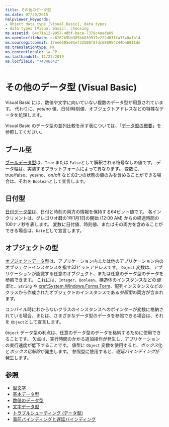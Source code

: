 ```yaml
---
title: その他のデータ型
ms.date: 07/20/2015
helpviewer_keywords:
- Object data type [Visual Basic], data types
- data types [Visual Basic], choosing
ms.assetid: 64c71a12-9057-4dbf-baca-7379c4aada69
ms.openlocfilehash: cc6262b5bb305bb839917e222d831fa3340a1b14
ms.sourcegitcommit: 17ee6605e01ef32506f8fdc686954244ba6911de
ms.translationtype: MT
ms.contentlocale: ja-JP
ms.lasthandoff: 11/22/2019
ms.locfileid: "74346342"
---
```

# <a name="miscellaneous-data-types-visual-basic"></a>その他のデータ型 (Visual Basic)
Visual Basic には、数値や文字に向いていない複数のデータ型が用意されています。 代わりに、yes/no 値、日付/時刻値、オブジェクトアドレスなどの特殊なデータを処理します。  
  
 Visual Basic のデータ型の並列比較を示す表については、「[データ型の概要](../../../../visual-basic/language-reference/data-types/index.md)」を参照してください。  
  
## <a name="boolean-type"></a>ブール型  
 [ブールデータ型](../../../../visual-basic/language-reference/data-types/boolean-data-type.md)は、`True` または `False`として解釈される符号なしの値です。 データ幅は、実装するプラットフォームによって異なります。 変数に、true/false、yes/no、on/off などの2つの状態の値のみを含めることができる場合は、それを `Boolean`として宣言します。  
  
## <a name="date-type"></a>日付型  
 [日付データ型](../../../../visual-basic/language-reference/data-types/date-data-type.md)は、日付と時刻の両方の情報を保持する64ビット値です。 各インクリメントは、グレゴリオ暦の1年1月1日の開始 (12:00 AM) からの経過時間の100ナノ秒を表します。 変数に日付値、時刻値、またはその両方を含めることができる場合は、`Date`として宣言します。  
  
## <a name="object-type"></a>オブジェクトの型  
 [オブジェクトデータ型](../../../../visual-basic/language-reference/data-types/object-data-type.md)は、アプリケーション内または他のアプリケーション内のオブジェクトインスタンスを指す32ビットアドレスです。 `Object` 変数は、アプリケーションが認識する任意のオブジェクト、または任意のデータ型のデータを参照できます。 これには、`Integer`、`Boolean`、構造体のインスタンスなどの*値型*と、`String` や <xref:System.Windows.Forms.Form>、配列インスタンスなどのクラスから作成されたオブジェクトのインスタンスである*参照型*の両方が含まれます。  
  
 コンパイル時にわからないクラスのインスタンスへのポインターが変数に格納されている場合、または、さまざまなデータ型のデータを参照できる場合は、それを `Object`として宣言します。  
  
 `Object` データ型の利点は、任意のデータ型のデータを格納するために使用できることです。 欠点は、実行時間のかかる追加操作が発生し、アプリケーションの実行速度が低下することです。 値型に `Object` 変数を使用すると、*ボックス*化と*ボックス化解除*が発生します。 参照型に使用すると、*遅延バインディング*が発生します。  
  
## <a name="see-also"></a>参照

- [型文字](../../../../visual-basic/programming-guide/language-features/data-types/type-characters.md)
- [基本データ型](../../../../visual-basic/programming-guide/language-features/data-types/elementary-data-types.md)
- [数値のデータ型](../../../../visual-basic/programming-guide/language-features/data-types/numeric-data-types.md)
- [文字データ型](../../../../visual-basic/programming-guide/language-features/data-types/character-data-types.md)
- [トラブルシューティング (データ型)](../../../../visual-basic/programming-guide/language-features/data-types/troubleshooting-data-types.md)
- [事前バインディングと遅延バインディング](../../../../visual-basic/programming-guide/language-features/early-late-binding/index.md)

